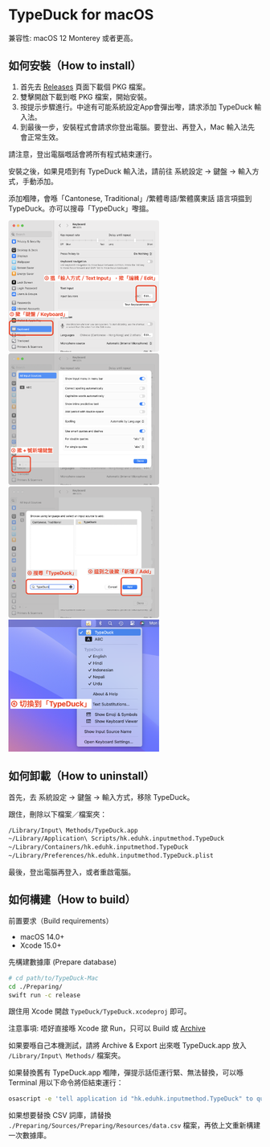 # TypeDuck for macOS
兼容性: macOS 12 Monterey 或者更高。

## 如何安裝（How to install）
1. 首先去 [Releases](https://github.com/TypeDuck-HK/TypeDuck-Mac/releases) 頁面下載個 PKG 檔案。
2. 雙擊開啟下載到嘅 PKG 檔案，開始安裝。
3. 按提示步驟進行。中途有可能系統設定App會彈出嚟，請求添加 TypeDuck 輸入法。
4. 到最後一步，安裝程式會請求你登出電腦。要登出、再登入，Mac 輸入法先會正常生效。

請注意，登出電腦嘅話會將所有程式結束運行。

安裝之後，如果見唔到有 TypeDuck 輸入法，請前往 系統設定 → 鍵盤 → 輸入方式，手動添加。

添加嗰陣，會喺「Cantonese, Traditional」/繁體粵語/繁體廣東話 語言項揾到TypeDuck。亦可以搜尋「TypeDuck」嚟搵。


<img width="300" alt="Screenshot 1" src="images/screenshot-step-1-and-2.png"/>
<img width="300" alt="Screenshot 2" src="images/screenshot-step-3.png"/>
<img width="300" alt="Screenshot 3" src="images/screenshot-step-4-and-5.png"/>
<img width="300" alt="Screenshot 4" src="images/screenshot-step-6.png"/>


## 如何卸載（How to uninstall）
首先，去 系統設定 → 鍵盤 → 輸入方式，移除 TypeDuck。

跟住，刪除以下檔案／檔案夾：
~~~bash
/Library/Input\ Methods/TypeDuck.app
~/Library/Application\ Scripts/hk.eduhk.inputmethod.TypeDuck
~/Library/Containers/hk.eduhk.inputmethod.TypeDuck
~/Library/Preferences/hk.eduhk.inputmethod.TypeDuck.plist
~~~

最後，登出電腦再登入，或者重啟電腦。


## 如何構建（How to build）
前置要求（Build requirements）
- macOS 14.0+
- Xcode 15.0+

先構建數據庫 (Prepare database)
~~~bash
# cd path/to/TypeDuck-Mac
cd ./Preparing/
swift run -c release
~~~
跟住用 Xcode 開啟 `TypeDuck/TypeDuck.xcodeproj` 即可。

注意事項: 唔好直接喺 Xcode 撳 Run，只可以 Build 或 [Archive](https://developer.apple.com/documentation/xcode/distributing-your-app-for-beta-testing-and-releases#Create-an-archive-of-your-app)


如果要喺自己本機測試，請將 Archive & Export 出來嘅 TypeDuck.app 放入 `/Library/Input\ Methods/` 檔案夾。

如果替換舊有 TypeDuck.app 嗰陣，彈提示話佢運行緊、無法替換，可以喺 Terminal 用以下命令將佢結束運行：
~~~bash
osascript -e 'tell application id "hk.eduhk.inputmethod.TypeDuck" to quit'
~~~


如果想要替換 CSV 詞庫，請替換 `./Preparing/Sources/Preparing/Resources/data.csv` 檔案，再依上文重新構建一次數據庫。
